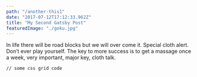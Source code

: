 ```yaml
---
path: "/another-this1"
date: "2017-07-12T17:12:33.962Z"
title: "My Second Gatsby Post"
featuredImage: "./goku.jpg"
---
```

In life there will be road blocks but we will over come it. Special cloth alert. Don’t ever play yourself. The key to more success is to get a massage once a week, very important, major key, cloth talk.
<pre><code>// some css grid code </code></pre>